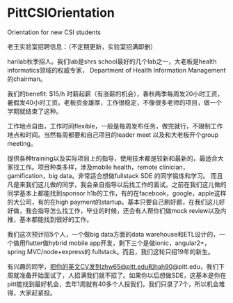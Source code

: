 # PittCSIOrientation
Orientation for new CSI students

老王实验室招聘信息：（不定期更新，实验室招满即删）

harilab秋季招人。我们lab是shrs school最好的几个lab之一，大老板是health informatics领域的权威专家， Department of Health Information Management的chairman。

我们的benefit:
$15/h 时薪起薪（有涨薪的机会），春秋两季每周发20小时工资，暑假发40小时工资。老板资金雄厚，工作很稳定，不像很多老师的项目，做一个学期就结束了这种。

工作地点自由，工作时间flexible，一般是每周发布任务，做完就行，不限制工作地点和时间。当然每周都要和自己项目的leader meet 以及和大老板开个group meeting。

提供各种training以及实际项目上的指导，使用技术都是较新和最新的，最适合大家找工作。项目种类多样，涉及mobile health，remote clinician，gamification，big data。非常适合想做fullstack SDE 的同学锻炼和学习。 而且凡是来我们这儿做的同学，我会亲自指导以后找工作的面试。之前在我们这儿做的同学基本上都能找到sponsor h1b的工作，有的在facebook，google，apple这样的大公司，有的在high payment的startup。基本只要自己刷好题，在我们这儿好好做，我会指导怎么找工作，毕业的时候，还会有人帮你们做mock review以及内推，基本都能找到很好的工作。

我们这次预计招5个人，一个做big data方面的data warehouse和ETL设计的，一个做用flutter做hybrid mobile app开发，剩下三个是做ionic，angular2+，spring MVC/node+express的 fullstack。而且，我们这轮只招19年的新生。

有兴趣的同学，把你的英文CV发到zhw65@pitt.edu和hah90@pitt.edu，我们下周就准备开始面试了，人招满我们就不招了。如果你以后想做SDE，这基本是你在pitt能找到最好机会，去年1周就有40多个人投我们，我们只录了7个，所以机会难得，大家赶紧投。
